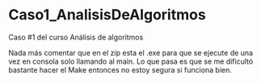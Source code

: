 # Caso1_AnalisisDeAlgoritmos
Caso #1 del curso Análisis de algoritmos

Nada más comentar que en el zip esta el .exe para que se ejecute de una vez en consola solo llamando al main. Lo que pasa es que se me dificultó bastante hacer el Make entonces no estoy segura si funciona bien. 

